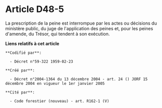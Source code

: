 # Article D48-5

La prescription de la peine est interrompue par les actes ou décisions du ministère public, du juge de l'application des
peines et, pour les peines d'amende, du Trésor, qui tendent à son exécution.

**Liens relatifs à cet article**

	**Codifié par**:

	  - Décret n°59-322 1959-02-23

	**Créé par**:

	  - Décret n°2004-1364 du 13 décembre 2004 - art. 24 () JORF 15 décembre 2004 en vigueur le 1er janvier 2005

	**Cité par**:

	  - Code forestier (nouveau) - art. R162-1 (V)
